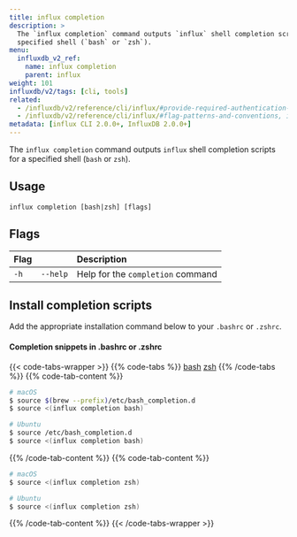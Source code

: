```yaml
---
title: influx completion
description: >
  The `influx completion` command outputs `influx` shell completion scripts for a
  specified shell (`bash` or `zsh`).
menu:
  influxdb_v2_ref:
    name: influx completion
    parent: influx
weight: 101
influxdb/v2/tags: [cli, tools]
related:
  - /influxdb/v2/reference/cli/influx/#provide-required-authentication-credentials, influx CLI—Provide required authentication credentials
  - /influxdb/v2/reference/cli/influx/#flag-patterns-and-conventions, influx CLI—Flag patterns and conventions
metadata: [influx CLI 2.0.0+, InfluxDB 2.0.0+]
---
```


The `influx completion` command outputs `influx` shell completion scripts for a
specified shell (`bash` or `zsh`).

## Usage
```
influx completion [bash|zsh] [flags]
```

## Flags
| Flag |          | Description                       |
|:---- |:---      |:-----------                       |
| `-h` | `--help` | Help for the `completion` command |

## Install completion scripts

Add the appropriate installation command below to your `.bashrc` or `.zshrc`.

#### Completion snippets in .bashrc or .zshrc
{{< code-tabs-wrapper >}}
{{% code-tabs %}}
[bash](#)
[zsh](#)
{{% /code-tabs %}}
{{% code-tab-content %}}
```sh
# macOS
$ source $(brew --prefix)/etc/bash_completion.d
$ source <(influx completion bash)

# Ubuntu
$ source /etc/bash_completion.d
$ source <(influx completion bash)
```
{{% /code-tab-content %}}
{{% code-tab-content %}}
```sh
# macOS
$ source <(influx completion zsh)

# Ubuntu
$ source <(influx completion zsh)
```
{{% /code-tab-content %}}
{{< /code-tabs-wrapper >}}

